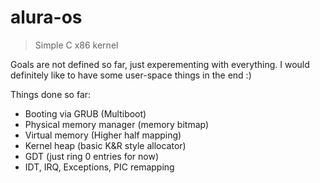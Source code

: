 # alura-os

> Simple C x86 kernel

Goals are not defined so far, just experementing with everything. I would definitely like to have some user-space things in the end :)

Things done so far:
* Booting via GRUB (Multiboot)
* Physical memory manager (memory bitmap)
* Virtual memory (Higher half mapping)
* Kernel heap (basic K&R style allocator)
* GDT (just ring 0 entries for now)
* IDT, IRQ, Exceptions, PIC remapping